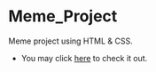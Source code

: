 # Meme_Project
Meme project using HTML &amp; CSS.

- You may click <a href="https://kira-legacy.github.io/Meme_Project/">here</a> to check it out.
